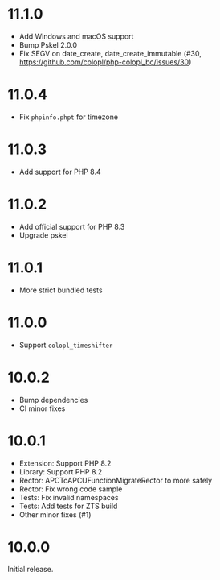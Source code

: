 # 11.1.0 
- Add Windows and macOS support
- Bump Pskel 2.0.0
- Fix SEGV on date_create, date_create_immutable (#30, https://github.com/colopl/php-colopl_bc/issues/30)

# 11.0.4
- Fix `phpinfo.phpt` for timezone

# 11.0.3
- Add support for PHP 8.4

# 11.0.2
- Add official support for PHP 8.3
- Upgrade pskel

# 11.0.1
- More strict bundled tests

# 11.0.0
- Support `colopl_timeshifter`

# 10.0.2
- Bump dependencies
- CI minor fixes

# 10.0.1
- Extension: Support PHP 8.2
- Library: Support PHP 8.2
- Rector: APCToAPCUFunctionMigrateRector to more safely
- Rector: Fix wrong code sample
- Tests: Fix invalid namespaces
- Tests: Add tests for ZTS build
- Other minor fixes (#1)

# 10.0.0

Initial release.
